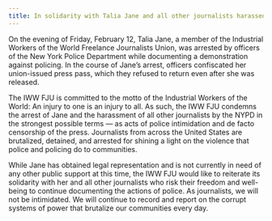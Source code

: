 ```yaml
---
title: In solidarity with Talia Jane and all other journalists harassed by NYPD
---
```

On the evening of Friday, February 12, Talia Jane, a member of the Industrial Workers of the World Freelance Journalists Union, was arrested by officers of the New York Police Department while documenting a demonstration against policing. In the course of Jane’s arrest, officers confiscated her union-issued press pass, which they refused to return even after she was released.

The IWW FJU is committed to the motto of the Industrial Workers of the World: An injury to one is an injury to all. As such, the IWW FJU condemns the arrest of Jane and the harassment of all other journalists by the NYPD in the strongest possible terms — as acts of police intimidation and de facto censorship of the press. Journalists from across the United States are brutalized, detained, and arrested for shining a light on the violence that police and policing do to communities.

While Jane has obtained legal representation and is not currently in need of any other public support at this time, the IWW FJU would like to reiterate its solidarity with her and all other journalists who risk their freedom and well-being to continue documenting the actions of police. As journalists, we will not be intimidated. We will continue to record and report on the corrupt systems of power that brutalize our communities every day.